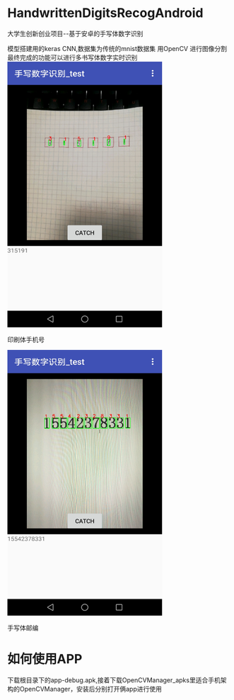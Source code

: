 # HandwrittenDigitsRecogAndroid
大学生创新创业项目--基于安卓的手写体数字识别

模型搭建用的keras CNN,数据集为传统的mnist数据集
用OpenCV 进行图像分割
最终完成的功能可以进行多书写体数字实时识别
<img src="https://github.com/sam-rjl/HandwrittenDigitsRecogAndroid/blob/master/App_pics/Screenshot_20200418-202922.jpg" height=600 width=350 />

印刷体手机号

<img src="https://github.com/sam-rjl/HandwrittenDigitsRecogAndroid/blob/master/App_pics/Screenshot_20200418-210824.jpg" height=600
width=350/>

手写体邮编

# 如何使用APP
下载根目录下的app-debug.apk,接着下载OpenCVManager_apks里适合手机架构的OpenCVManager，安装后分别打开俩app进行使用
